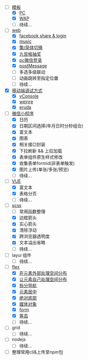 - [ ] [模板](template/)
  - [x] [PC](template/pc)
  - [x] [WAP](template/wap)
  - [ ] 待续...
- [ ] [web](web/)
  - [x] [facebook share & login](web/facebook)
  - [x] [music](web/music)
  - [x] [繁/简体切换](web/translate)
  - [x] [九宫格抽奖](web/lottery)
  - [x] [pc微信登录](web/wechat)
  - [x] [postMessage](web/postMessage)
  - [ ]  多选多级联动
  - [ ]  动画跳转至指定位置
  - [ ] 待续...
- [x] [移动端调试方式](debug/)
  - [x] [vConsole](debug/vConsole)
  - [x] [weinre](debug/weinre)
  - [x] [eruda](debug/eruda)
- [ ] [微信小程序](miniprogram/)
	- [x] 日历
	- [x] 日期区间选择(年月日时分秒组合)
	- [x] 富文本
	- [x] 图表
	- [x] 相关接口封装
	- [x] 下拉刷新 && 上拉加载
	- [x] 表单组件原生样式修改
	- [x] 收集表单formid(非表单触发)
	- [x] 图片上传(单张/多张/预览)
  - [ ] 待续...
- [ ] [VUE](vue/)
	- [x] 富文本
	- [x] 表格分页
  - [ ] 待续... 
- [ ] [scss](scss/)
	- [ ] 常用函数整理	
    - [x] 边框箭头
    - [x] 实心箭头
    - [x] 清除浮动
    - [x] 跨浏览器透明度
    - [x] 文本溢出省略
    - [ ] 待续... 
- [ ] layui 组件
  - [ ] 待续... 
- [ ] [flex](./flex/index.css)
  - [x] [在元素外部处理空间分布](./flex/space.html)
  - [x] [让元素自己处理空间分布](./flex/auto.html)
  - [x] [拆分导航](./flex/split.html)
  - [x] [元素居中](./flex/center.html)
  - [x] [绝对底部](./flex/footer.html)
  - [x] [媒体对象](./flex/media.html)
  - [x] [form](./flex/ctrl.html)
  - [x] [等高](./flex/stretch.html)
  - [ ] 待续... 
- [ ] grid
  - [ ] 待续... 
- [ ] nodejs
  - [ ] 待续... 
- [ ] 整理常用cli&上传至npm包